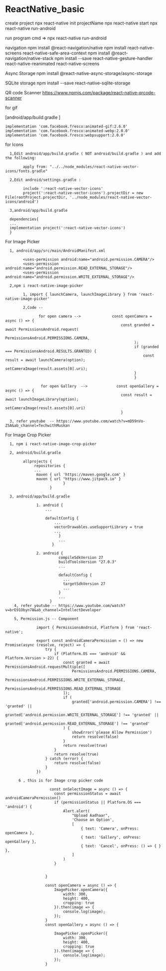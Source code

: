 # ReactNative_basic

create project
      npx react-native init projectName
      npx react-native start
      npx react-native run-android

run program cmd => npx react-native run-android

navigation 
     npm install @react-navigation/native
     npm install react-native-screens react-native-safe-area-context
     npm install @react-navigation/native-stack
     npm install --save react-native-gesture-handler react-native-reanimated react-native-screens
     
Async Storage
      npm install @react-native-async-storage/async-storage

SQLite storage
      npm install --save react-native-sqlite-storage
      
 QR code Scanner 
      https://www.npmjs.com/package/react-native-qrcode-scanner
 
 for gif 
 
 [android/app/build.gradle ]
 
    implementation 'com.facebook.fresco:animated-gif:2.6.0'
    implementation 'com.facebook.fresco:animated-webp:2.0.0'
    implementation 'com.facebook.fresco:webpsupport:2.0.0'
    
for Icons

      1,Edit android/app/build.gradle ( NOT android/build.gradle ) and add the following:

            apply from: "../../node_modules/react-native-vector-icons/fonts.gradle"
      
      2,Edit android/settings.gradle :
      
            include ':react-native-vector-icons'
            project(':react-native-vector-icons').projectDir = new File(rootProject.projectDir, '../node_modules/react-native-vector-icons/android')
      
      3,android/app/build.gradle 
      
      dependencies{
      ...
      implementation project(':react-native-vector-icons')
      }
      
  For Image Picker
  
      1, android/app/src/main/AndroidManifest.xml
      
            <uses-permission android:name="android.permission.CAMERA"/>
            <uses-permission android:name="android.permission.READ_EXTERNAL_STORAGE"/>
            <uses-permission android:name="android.permission.WRITE_EXTERNAL_STORAGE"/>
            
      2,npm i react-native-image-picker
      
            1, import { launchCamera, launchImageLibrary } from 'react-native-image-picker'
            
            2,Code -- 
            
                   for open camera -->              const openCamera = async () => {
                                                        const granded = await PermissionsAndroid.request(
                                                            PermissionsAndroid.PERMISSIONS.CAMERA,
                                                              );
                                                              if (granded === PermissionsAndroid.RESULTS.GRANTED) {
                                                                  const result = await launchCamera(option);
                                                                  setCameraImage(result.assets[0].uri);
                                                              }
                                                              }
                                                              
                    for open Gallery  -->             const openGallery = async () => {
                                                        const result = await launchImageLibrary(option);
                                                        setCameraImage(result.assets[0].uri)
                                                        }
      
      3, refer youtube  -- https://www.youtube.com/watch?v=mD59nVo-ZSA&ab_channel=TechwithMuskan
      
  For Image Crop Picker
  
      1, npm i react-native-image-crop-picker
      
      2, android/build.gradle
            
            allprojects {
                 repositories {
                 ...
                  maven { url 'https://maven.google.com' }
                  maven { url "https://www.jitpack.io" }
                              }
                        }
                        
      3, android/app/build.gradle
      
                  1. android {
                      ...

                      defaultConfig {
                          ...
                          vectorDrawables.useSupportLibrary = true
                          ...
                            }
                            ...
                         }

                  2. android {
                            compileSdkVersion 27
                            buildToolsVersion "27.0.3"
                            ...

                            defaultConfig {
                              ...
                              targetSdkVersion 27
                              ...
                            }
                            ...
                        }
        4, refer youtube -- https://www.youtube.com/watch?v=brE91Obyn78&ab_channel=IntellectDeveloper          
  
        5, Permission.js -- Component
        
                  import { PermissionsAndroid, Platform } from 'react-native';

                  export const androidCameraPermission = () => new Promise(async (resolve, reject) => {
                      try {
                          if (Platform.OS === 'android' && Platform.Version > 22) {
                              const granted = await PermissionsAndroid.requestMultiple([
                                  PermissionsAndroid.PERMISSIONS.CAMERA,
                                  PermissionsAndroid.PERMISSIONS.WRITE_EXTERNAL_STORAGE,
                                  PermissionsAndroid.PERMISSIONS.READ_EXTERNAL_STORAGE
                              ]);
                              if (
                                  granted['android.permission.CAMERA'] !== 'granted' ||
                                  granted['android.permission.WRITE_EXTERNAL_STORAGE'] !== 'granted' ||
                                  granted['android.permission.READ_EXTERNAL_STORAGE'] !== 'granted'
                              ) {
                                  showError('please Allow Permission')
                                  return resolve(false)
                              }
                              return resolve(true)
                          }
                          return resolve(true)
                      } catch (error) {
                          return resolve(false)
                      }
                  })
                  
          6 , this is for Image crop picker code
                        
                        const onSelectImage = async () => {
                          const permissionStatus = await androidCameraPermission()
                          if (permissionStatus || Platform.OS === 'android') {
                              Alert.alert(
                                  "Upload Aadhaar",
                                  'Choose an Option',
                                  [
                                      { text: 'Camera', onPress: openCamera },
                                      { text: 'Gallery', onPress: openGallery },
                                      { text: 'Cancel', onPress: () => { } },
                                  ]
                              )
                          }


                      }

                      const openCamera = async () => {
                          ImagePicker.openCamera({
                              width: 300,
                              height: 400,
                              cropping: true
                          }).then(image => {
                              console.log(image);
                          });
                      }
                      const openGallery = async () => {

                          ImagePicker.openPicker({
                              width: 300,
                              height: 400,
                              cropping: true
                          }).then(image => {
                              console.log(image);
                          });
                      }
        
            
